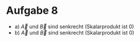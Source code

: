 # Aufgabe 8 
- a) $\overrightarrow{A}$ und $\overrightarrow{B}$ sind senkrecht (Skalarprodukt ist 0) 
- b) $\overrightarrow{A}$ und $\overrightarrow{B}$ sind senkrecht (Skalarprodukt ist 0) 
